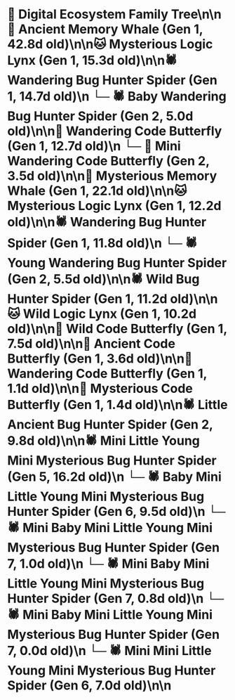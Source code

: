 # 🌳 Digital Ecosystem Family Tree\n\n🐋 Ancient Memory Whale (Gen 1, 42.8d old)\n\n🐱 Mysterious Logic Lynx (Gen 1, 15.3d old)\n\n🕷️ Wandering Bug Hunter Spider (Gen 1, 14.7d old)\n  └─ 🕷️ Baby Wandering Bug Hunter Spider (Gen 2, 5.0d old)\n\n🦋 Wandering Code Butterfly (Gen 1, 12.7d old)\n  └─ 🦋 Mini Wandering Code Butterfly (Gen 2, 3.5d old)\n\n🐋 Mysterious Memory Whale (Gen 1, 22.1d old)\n\n🐱 Mysterious Logic Lynx (Gen 1, 12.2d old)\n\n🕷️ Wandering Bug Hunter Spider (Gen 1, 11.8d old)\n  └─ 🕷️ Young Wandering Bug Hunter Spider (Gen 2, 5.5d old)\n\n🕷️ Wild Bug Hunter Spider (Gen 1, 11.2d old)\n\n🐱 Wild Logic Lynx (Gen 1, 10.2d old)\n\n🦋 Wild Code Butterfly (Gen 1, 7.5d old)\n\n🦋 Ancient Code Butterfly (Gen 1, 3.6d old)\n\n🦋 Wandering Code Butterfly (Gen 1, 1.1d old)\n\n🦋 Mysterious Code Butterfly (Gen 1, 1.4d old)\n\n🕷️ Little Ancient Bug Hunter Spider (Gen 2, 9.8d old)\n\n🕷️ Mini Little Young Mini Mysterious Bug Hunter Spider (Gen 5, 16.2d old)\n  └─ 🕷️ Baby Mini Little Young Mini Mysterious Bug Hunter Spider (Gen 6, 9.5d old)\n    └─ 🕷️ Mini Baby Mini Little Young Mini Mysterious Bug Hunter Spider (Gen 7, 1.0d old)\n    └─ 🕷️ Mini Baby Mini Little Young Mini Mysterious Bug Hunter Spider (Gen 7, 0.8d old)\n    └─ 🕷️ Mini Baby Mini Little Young Mini Mysterious Bug Hunter Spider (Gen 7, 0.0d old)\n  └─ 🕷️ Mini Mini Little Young Mini Mysterious Bug Hunter Spider (Gen 6, 7.0d old)\n\n